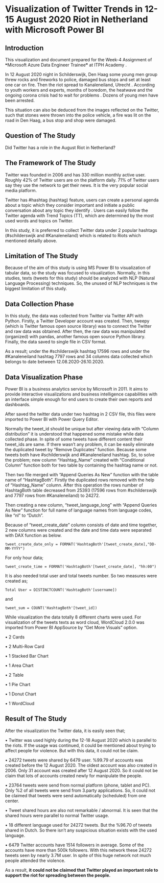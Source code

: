 # Visualization of Twitter Trends in 12-15 August 2020 Riot in Netherland with Microsoft Power BI

## Introduction
This visualization and document prepared for the Week-4 Assignment of ❝Microsoft Azure Data Engineer Trainee❞ at ITPH Academy .

In 12 August 2020 night in Schilderswijk, Den Haag some young men group threw rocks and fireworks to police, damaged bus stops and set at least one car on fire. Then the riot spread to Kanaleneiland, Utrecht . According to youth workers and experts, months of boredom, the heatwave and the ongoing corona crisis had to wait for problems . Dozens of young men have been arrested.

This situation can also be deduced from the images reflected on the Twitter, such that stones were thrown into the police vehicle, a fire was lit on the road in Den Haag, a bus stop and shop were damaged.


## Question of The Study
Did Twitter has a role in the August Riot in  Netherland?


## The Framework of The Study
Twitter was founded in 2006 and has 330 million monthly active user. Roughly 42% of Twitter users are on the platform daily. 71% of Twitter users say they use the network to get their news. It is the very popular social media platform.

Twitter has #hashtag (hashtag) feature, users can create a personal agenda about a topic which they consider important and initiate a public conversation about any topic they identify . Users can easily follow the Twitter agenda with Trend Topics (TT), which are determined by the most used words and topics on Twitter.

In this study, it is preferred to collect Twitter data under 2 popular hashtags (#schilderswijk and #Kanaleneiland) which is related to Riots which mentioned detailly above.


## Limitation of The Study
Because of the aim of this study is using MS Power BI to visualization of tabular data, so the study was focused to visualization. Normally,  in this studies, texts (tweets for this study) should be analyzed with NLP (Natural Language Processing) techniques. So, the unused of NLP techniques is the biggest limitation of this study.


## Data Collection Phase
In this study, the data was collected from Twitter via Twitter API with Python. Firstly, a Twitter Developer account was created. Then, tweepy (which is Twitter famous open source library) was to connect the Twitter and raw data was obtained. After then, the raw data was manipulated (organized) with pandas, another famous open source Python library. Finally, the data saved to single file in CSV format.

As a result; under the #schilderswijk hashtag 17596 rows and under the #Kanaleneiland hashtag 7797 rows and 34 columns data collected which belongs to date between 12.08.2020-26.10.2020.

## Data Visualization Phase
Power BI is a business analytics service by Microsoft in 2011. It aims to provide interactive visualizations and business intelligence capabilities with an interface simple enough for end users to create their own reports and dashboards. 

After saved the twitter data under two hashtag in 2 CSV file, this files were imported to Power BI with Power Query Editor.

Normally the tweet_id should be unique but after viewing data with “Column distribution” it is understood that happened some mistake while data collected phase. In spite of some tweets have different content their tweet_ids are same. If there wasn’t any problem, it can be easily eliminate the duplicated tweet by “Remove Duplicates” function. Because some tweets both have #schilderswijk and #Kanaleneiland hashtag. So, to solve the problem; new column “Hashtag_Name” created with “Conditional Column” function both for two table by containing the hashtag name or not. 

Then two file merged with “Append Queries As New” function with the table name of “HashtagBoth”. Firstly the duplicated rows removed with the help of “Hashtag_Name” column. After this operation the rows number of HashtagBoth table decreased from 25393 (17596 rows from #schilderswijk and 7797 rows from #Kanaleneiland) to 24272.

Then creating a new column, “tweet_language_long” with “Append Queries As New” function for full name of language names from language codes, like “nl” to “Dutch”.

Because of “tweet_create_date” column consists of date and time together, 2 new columns were created and the date and time data were separated with DAX function as below.

`tweet_create_date_only = FORMAT('HashtagBoth'[tweet_create_date],"DD-MM-YYYY")`

For only hour data;

`tweet_create_time = FORMAT('HashtagBoth'[tweet_create_date], "hh:00")`

It is also needed total user and total tweets number. So two measures were created as;

`Total User = DISTINCTCOUNT('HashtagBoth'[username])`

and

`tweet_sum = COUNT('HashtagBoth'[tweet_id])`

While visualization the data totally 8 different charts were used. For visualization of the tweets texts as word cloud, WordCloud 2.0.0 was imported from Power BI AppSource by “Get More Visuals” option.

•	2 Cards

•	2 Multi-Row Card

•	1 Stacked Bar Chart

•	1 Area Chart

•	2 Table

•	1 Pie Chart

•	1 Donut Chart

•	1 WordCloud 


## Result of The Study
After the visualization the Twitter data, it is easily seen that;

•	Twitter was used highly during the 12-18 August 2020 which is parallel to the riots. If the usage was continued, it could be mentioned about trying to affect people for violence. But with this data, it could not be claim.

•	24272 tweets were shared by 6479 user. %99.79 of accounts was created before the 12 August 2020. The oldest account was also created in 2006. Only 31 account was created after 12 August 2020. So it could not be claim that lots of accounts created newly for manipulate the people.

•	23764 tweets were send from normal platform (phone, tablet and PC). Only %2 of all tweets were send from 3.party applications. So, it could not be claimed that tweets were send automatically (scheduled) from one center.

•	Tweet shared hours are also not remarkable / abnormal. It is seen that the shared hours were parallel to normal Twitter usage.

•	 18 different language used for 24272 tweets. But the %96.70 of tweets shared in Dutch. So there isn’t any suspicious situation exists with the used language.

•	6479 Twitter accounts have 1514 followers in average. Some of the accounts have more than 500k followers. With this network these 24272 tweets seen by nearly 3.7M user. In spite of this huge network not much people attended the violence.

As a result, **it could not be claimed that Twitter played an important role to support the riot for spreading between the people.**
